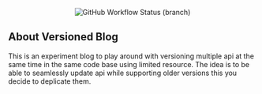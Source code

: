 
<p align="center">
<img alt="GitHub Workflow Status (branch)" src="https://img.shields.io/github/workflow/status/CyberSai/versioned-blog/Laravel/main?label=main%20build">
</p>

## About Versioned Blog

This is an experiment blog to play around with versioning multiple api at the same time in the same code base using limited resource. The idea is to be able to seamlessly update api while supporting older versions this you decide to deplicate them.
